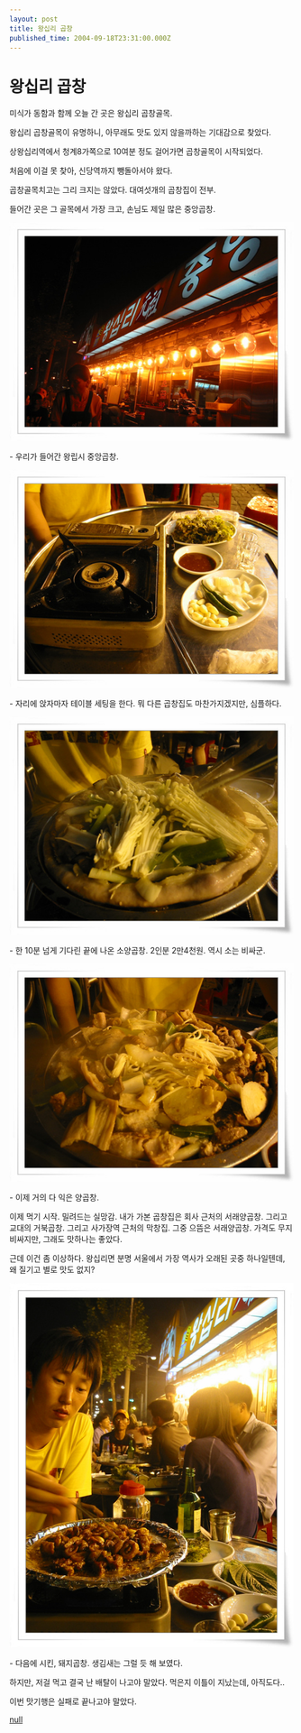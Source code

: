 ```yaml
---
layout: post
title: 왕십리 곱창
published_time: 2004-09-18T23:31:00.000Z
---
```


# 왕십리 곱창


미식가 동함과 함께 오늘 간 곳은 왕십리 곱창골목.

왕십리 곱창골목이 유명하니, 아무래도 맛도 있지 않을까하는 기대감으로 찾았다.

상왕십리역에서 청계8가쪽으로 10여분 정도 걸어가면 곱창골목이 시작되었다.

처음에 이걸 못 찾아, 신당역까지 뺑돌아서야 왔다.

곱창골목치고는 그리 크지는 않았다. 대여섯개의 곱창집이 전부.

들어간 곳은 그 골목에서 가장 크고, 손님도 제일 많은 중앙곱창.

![](../pds/200902/04/80/a0109780_4989790e41ae6.jpg)

\- 우리가 들어간 왕립시 중앙곱창.

![](../pds/200902/04/80/a0109780_4989790e560c2.jpg)

\- 자리에 앉자마자 테이블 세팅을 한다. 뭐 다른 곱창집도 마찬가지겠지만, 심플하다.

![](../pds/200902/04/80/a0109780_4989790e66095.jpg)

\- 한 10분 넘게 기다린 끝에 나온 소양곱창. 2인분 2만4천원. 역시 소는 비싸군.

![](../pds/200902/04/80/a0109780_4989790e753bd.jpg)

\- 이제 거의 다 익은 양곱창.

이제 먹기 시작. 밀려드는 실망감. 내가 가본 곱창집은 회사 근처의 서래양곱창. 그리고 교대의 거북곱창. 그리고 사가장역 근처의 막창집. 그중 으뜸은 서래양곱창. 가격도 무지 비싸지만, 그래도 맛하나는 좋았다.

근데 이건 좀 이상하다. 왕십리면 분명 서울에서 가장 역사가 오래된 곳중 하나일텐데, 왜 질기고 별로 맛도 없지?

![](../pds/200902/04/80/a0109780_4989790e8bda7.jpg)

\- 다음에 시킨, 돼지곱창. 생김새는 그럴 듯 해 보였다.

하지만, 저걸 먹고 결국 난 배탈이 나고야 말았다. 먹은지 이틀이 지났는데, 아직도다..

이번 맛기행은 실패로 끝나고야 말았다.

[null](../6166850.html#6166850_1)

